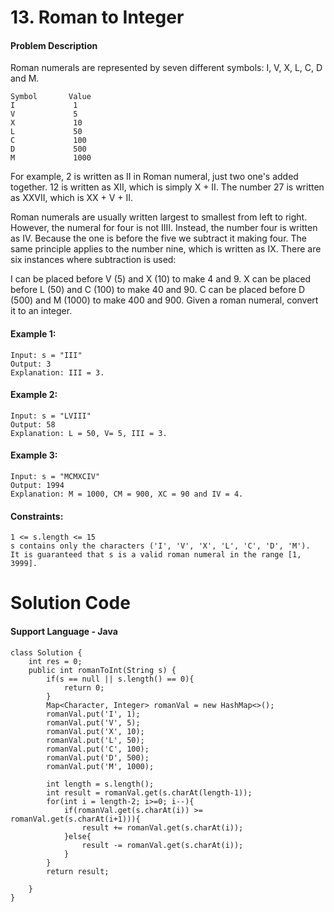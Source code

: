 # 13. Roman to Integer

#### Problem Description

Roman numerals are represented by seven different symbols: I, V, X, L, C, D and M.
````
Symbol       Value
I             1
V             5
X             10
L             50
C             100
D             500
M             1000
````
For example, 2 is written as II in Roman numeral, just two one's added together. 12 is written as XII, which is simply X + II. The number 27 is written as XXVII, which is XX + V + II.

Roman numerals are usually written largest to smallest from left to right. However, the numeral for four is not IIII. Instead, the number four is written as IV. Because the one is before the five we subtract it making four. The same principle applies to the number nine, which is written as IX. There are six instances where subtraction is used:

I can be placed before V (5) and X (10) to make 4 and 9. 
X can be placed before L (50) and C (100) to make 40 and 90. 
C can be placed before D (500) and M (1000) to make 400 and 900.
Given a roman numeral, convert it to an integer.

 

#### Example 1:
````
Input: s = "III"
Output: 3
Explanation: III = 3.
````
#### Example 2:
````
Input: s = "LVIII"
Output: 58
Explanation: L = 50, V= 5, III = 3.
````
#### Example 3:
````
Input: s = "MCMXCIV"
Output: 1994
Explanation: M = 1000, CM = 900, XC = 90 and IV = 4.
 ````
#### Constraints:
````
1 <= s.length <= 15
s contains only the characters ('I', 'V', 'X', 'L', 'C', 'D', 'M').
It is guaranteed that s is a valid roman numeral in the range [1, 3999].
````
# Solution Code
#### Support Language - Java
````
class Solution {
    int res = 0;
    public int romanToInt(String s) {
        if(s == null || s.length() == 0){
            return 0;
        }
        Map<Character, Integer> romanVal = new HashMap<>();
        romanVal.put('I', 1);
        romanVal.put('V', 5);
        romanVal.put('X', 10);
        romanVal.put('L', 50);
        romanVal.put('C', 100);
        romanVal.put('D', 500);
        romanVal.put('M', 1000);
        
        int length = s.length();
        int result = romanVal.get(s.charAt(length-1));
        for(int i = length-2; i>=0; i--){
            if(romanVal.get(s.charAt(i)) >= romanVal.get(s.charAt(i+1))){
                result += romanVal.get(s.charAt(i));
            }else{
                result -= romanVal.get(s.charAt(i));
            }
        }
        return result;
        
    }
}
````
